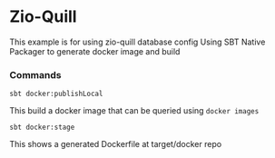 # Zio-Quill

This example is for using zio-quill database config
Using SBT Native Packager to generate docker image and build

### Commands

`sbt docker:publishLocal`

This build a docker image that can be queried using `docker images`

`sbt docker:stage`

This shows a generated Dockerfile at target/docker repo

